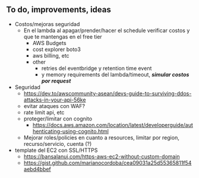 ## To do, improvements, ideas
* Costos/mejoras seguridad
	* En el lambda al apagar/prender/hacer el schedule verificar costos y que te mantengas en el free tier
		* AWS Budgets
		* cost explorer boto3
		* aws billing, etc
		* other
			* retries del eventbridge y retention time event
			* y memory requirements del lambda/timeout, ***simular costos por request***
* Seguridad
	* https://dev.to/awscommunity-asean/devs-guide-to-surviving-ddos-attacks-in-your-api-56ke
	* evitar ataques con WAF?
	* rate limit api, etc
	* proteger/limitar con cognito
		* https://docs.aws.amazon.com/location/latest/developerguide/authenticating-using-cognito.html
	* Mejorar roles/policies en cuanto a resources, limitar por region, recurso/servicio, cuenta (?)
* template del EC2 con SSL/HTTPS
	* https://bansalanuj.com/https-aws-ec2-without-custom-domain
	* https://gist.github.com/marianocordoba/cea09031a25d55365811f54aebd4bbef

